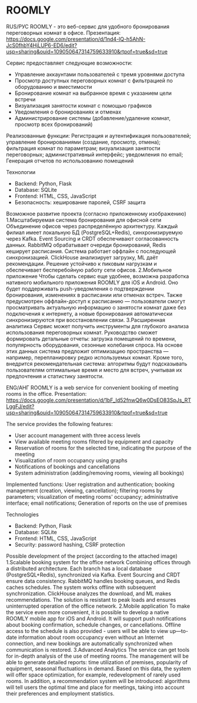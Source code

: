 # ROOMLY
RUS/РУС
ROOMLY - это веб-сервис для удобного бронирования переговорных комнат в офисе. 
Презентация: https://docs.google.com/presentation/d/1nd4-lQ-h5AhN-JcS0fhbY4HjLUP6-ED6/edit?usp=sharing&ouid=109050647314759633910&rtpof=true&sd=true

Сервис предоставляет следующие возможности:
- Управление аккаунтами пользователей с тремя уровнями доступа
- Просмотр доступных переговорных комнат с фильтрацией по оборудованию и вместимости
- Бронирование комнат на выбранное время с указанием цели встречи
- Визуализация занятости комнат с помощью графиков
- Уведомления о бронированиях и отменах
- Администрирование системы (добавление/удаление комнат, просмотр всех бронирований)

Реализованные функции: Регистрация и аутентификация пользователей; управление бронированиями (создание, просмотр, отмена); фильтрация комнат по параметрам; визуализация занятости переговорных; административный интерфейс; уведомления по email; Генерация отчетов по использованию помещений

Технологии
- Backend: Python, Flask
- Database: SQLite
- Frontend: HTML, CSS, JavaScript
- Безопасность: хеширование паролей, CSRF защита

Возможное развитие проекта (согласно приложенному изображению)
1.Масштабируемая система бронирования для офисной сети 
   Объединение офисов через распределённую архитектуру. Каждый филиал имеет локальную БД (PostgreSQL+Redis), синхронизируемую через Kafka. Event Sourcing и CRDT обеспечивают согласованность данных. RabbitMQ обрабатывает очереди бронирований, Redis кеширует расписания. Система работает оффлайн с последующей синхронизацией. ClickHouse анализирует загрузку, ML даёт рекомендации. Решение устойчиво к пиковым нагрузкам и обеспечивает бесперебойную работу сети офисов.
2.Мобильное приложение
   Чтобы сделать сервис еще удобнее, возможна разработка нативного мобильного приложения ROOMLY для iOS и Android. Оно будет поддерживать push-уведомления о подтверждении бронирования, изменениях в расписании или отменах встреч. Также предусмотрен оффлайн-доступ к расписанию — пользователи смогут просматривать актуальную информацию о занятости комнат даже без подключения к интернету, а новые бронирования автоматически синхронизируются при восстановлении связи.
3.Расширенная аналитика
   Сервис может получить инструменты для глубокого анализа использования переговорных комнат. Руководство сможет формировать детальные отчеты: загрузка помещений по времени, популярность оборудования, сезонные колебания спроса. На основе этих данных система предложит оптимизацию пространства — например, перепланировку редко используемых комнат. Кроме того, внедрится рекомендательная система: алгоритмы будут подсказывать пользователям оптимальные время и место для встреч, учитывая их предпочтения и статистику занятости.


ENG/АНГ
ROOMLY is a web service for convenient booking of meeting rooms in the office. 
Presentation: https://docs.google.com/presentation/d/1bF_Id52fnwQ6w0DsEO83SpJs_RTLggFJ/edit?usp=sharing&ouid=109050647314759633910&rtpof=true&sd=true

The service provides the following features:
- User account management with three access levels
- View available meeting rooms filtered by equipment and capacity
- Reservation of rooms for the selected time, indicating the purpose of the meeting
- Visualization of room occupancy using graphs
- Notifications of bookings and cancellations
- System administration (adding/removing rooms, viewing all bookings)

Implemented functions: User registration and authentication; booking management (creation, viewing, cancellation); filtering rooms by parameters; visualization of meeting rooms' occupancy; administrative interface; email notifications; Generation of reports on the use of premises

Technologies
- Backend: Python, Flask
- Database: SQLite
- Frontend: HTML, CSS, JavaScript
- Security: password hashing, CSRF protection

Possible development of the project (according to the attached image)
1.Scalable booking system for the office network 
   Combining offices through a distributed architecture. Each branch has a local database (PostgreSQL+Redis), synchronized via Kafka. Event Sourcing and CRDT ensure data consistency. RabbitMQ handles booking queues, and Redis caches schedules. The system works offline with subsequent synchronization. ClickHouse analyzes the download, and ML makes recommendations. The solution is resistant to peak loads and ensures uninterrupted operation of the office network.
2.Mobile application
   To make the service even more convenient, it is possible to develop a native ROOMLY mobile app for iOS and Android. It will support push notifications about booking confirmation, schedule changes, or cancellations. Offline access to the schedule is also provided - users will be able to view up—to-date information about room occupancy even without an Internet connection, and new bookings are automatically synchronized when communication is restored.
3.Advanced Analytics
   The service can get tools for in-depth analysis of the use of meeting rooms. The management will be able to generate detailed reports: time utilization of premises, popularity of equipment, seasonal fluctuations in demand. Based on this data, the system will offer space optimization, for example, redevelopment of rarely used rooms. In addition, a recommendation system will be introduced: algorithms will tell users the optimal time and place for meetings, taking into account their preferences and employment statistics.
